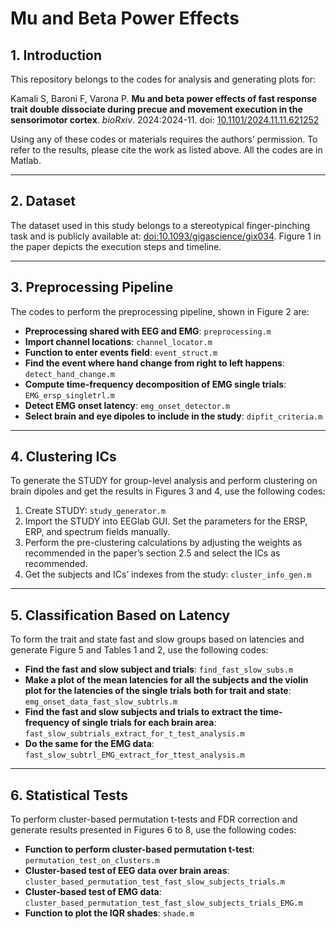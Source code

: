# Mu and Beta Power Effects

## 1. Introduction

This repository belongs to the codes for analysis and generating plots for:

Kamali S, Baroni F, Varona P. **Mu and beta power effects of fast response trait double dissociate during precue and movement execution in the sensorimotor cortex**. *bioRxiv*. 2024:2024-11. doi: [10.1101/2024.11.11.621252](https://doi.org/10.1101/2024.11.11.621252)

Using any of these codes or materials requires the authors’ permission. To refer to the results, please cite the work as listed above. All the codes are in Matlab.

---

## 2. Dataset

The dataset used in this study belongs to a stereotypical finger-pinching task and is publicly available at: [doi:10.1093/gigascience/gix034](https://doi.org/10.1093/gigascience/gix034). Figure 1 in the paper depicts the execution steps and timeline.

---

## 3. Preprocessing Pipeline

The codes to perform the preprocessing pipeline, shown in Figure 2 are:

- **Preprocessing shared with EEG and EMG**: `preprocessing.m`
- **Import channel locations**: `channel_locator.m`
- **Function to enter events field**: `event_struct.m`
- **Find the event where hand change from right to left happens**: `detect_hand_change.m`
- **Compute time-frequency decomposition of EMG single trials**: `EMG_ersp_singletrl.m`
- **Detect EMG onset latency**: `emg_onset_detector.m`
- **Select brain and eye dipoles to include in the study**: `dipfit_criteria.m`

---

## 4. Clustering ICs

To generate the STUDY for group-level analysis and perform clustering on brain dipoles and get the results in Figures 3 and 4, use the following codes:

1. Create STUDY: `study_generator.m`
2. Import the STUDY into EEGlab GUI. Set the parameters for the ERSP, ERP, and spectrum fields manually.
3. Perform the pre-clustering calculations by adjusting the weights as recommended in the paper’s section 2.5 and select the ICs as recommended.
4. Get the subjects and ICs’ indexes from the study: `cluster_info_gen.m`

---

## 5. Classification Based on Latency

To form the trait and state fast and slow groups based on latencies and generate Figure 5 and Tables 1 and 2, use the following codes:

- **Find the fast and slow subject and trials**: `find_fast_slow_subs.m`
- **Make a plot of the mean latencies for all the subjects and the violin plot for the latencies of the single trials both for trait and state**: `emg_onset_data_fast_slow_subtrls.m`
- **Find the fast and slow subjects and trials to extract the time-frequency of single trials for each brain area**: `fast_slow_subtrials_extract_for_t_test_analysis.m`
- **Do the same for the EMG data**: `fast_slow_subtrl_EMG_extract_for_ttest_analysis.m`

---

## 6. Statistical Tests

To perform cluster-based permutation t-tests and FDR correction and generate results presented in Figures 6 to 8, use the following codes:

- **Function to perform cluster-based permutation t-test**: `permutation_test_on_clusters.m`
- **Cluster-based test of EEG data over brain areas**: `cluster_based_permutation_test_fast_slow_subjects_trials.m`
- **Cluster-based test of EMG data**: `cluster_based_permutation_test_fast_slow_subjects_trials_EMG.m`
- **Function to plot the IQR shades**: `shade.m`
